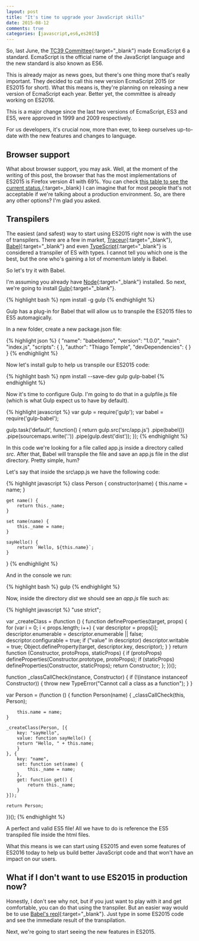 ```yaml
---
layout: post
title: "It's time to upgrade your JavaScript skills"
date: 2015-08-12
comments: true
categories: [javascript,es6,es2015]
---
```

So, last June, the [TC39 Committee](http://www.ecma-international.org/memento/TC39.htm){:target="_blank"} made EcmaScript 6 a standard. EcmaScript is the official name of the JavaScript language and the new standard is also known as ES6.

This is already major as news goes, but there's one thing more that's really important. They decided to call this new version EcmaScript 2015 (or ES2015 for short). What this means is, they're planning on releasing a new version of EcmaScript each year. Better yet, the committee is already working on ES2016.

This is a major change since the last two versions of EcmaScript, ES3 and ES5, were approved in 1999 and 2009 respectively.

For us developers, it's crucial now, more than ever, to keep ourselves up-to-date with the new features and changes to language.

## Browser support

What about browser support, you may ask. Well, at the moment of the writing of this post, the browser that has the most implementations of ES2015 is Firefox version 41 with 69%. You can check [this table to see the current status.](http://kangax.github.io/compat-table/es6/){:target=_blank} I can imagine that for most people that's not acceptable if we're talking about a production environment. So, are there any other options? I'm glad you asked.

## Transpilers

The easiest (and safest) way to start using ES2015 right now is with the use of transpilers. There are a few in market, [Traceur](https://github.com/google/traceur-compiler){:target="_blank"}, [Babel](https://babeljs.io/){:target="_blank"} and even [TypeScript](http://www.typescriptlang.org/){:target="_blank"} is considered a transpiler of ES with types. I cannot tell you which one is the best, but the one who's gaining a lot of momentum lately is Babel.

So let's try it with Babel.

I'm assuming you already have [Node](https://nodejs.org/){:target="_blank"} installed. So next, we're going to install [Gulp](http://gulpjs.com/){:target="_blank"}.

{% highlight bash %}
npm install -g gulp
{% endhighlight %}

Gulp has a plug-in for Babel that will allow us to transpile the ES2015 files to ES5 automagically.

In a new folder, create a new package.json file:

{% highlight json %}
{
    "name": "babeldemo",
    "version": "1.0.0",
    "main": "index.js",
    "scripts": {
    },
    "author": "Thiago Temple",
    "devDependencies": {
    }
}
{% endhighlight %}

Now let's install gulp to help us transpile our ES2015 code:

{% highlight bash %}
npm install --save-dev gulp gulp-babel
{% endhighlight %}

Now it's time to configure Gulp. I'm going to do that in a gulpfile.js file (which is what Gulp expect us to have by default).

{% highlight javascript %}
var gulp = require('gulp');
var babel = require('gulp-babel');

gulp.task('default', function() {
    return gulp.src('src/app.js')
        .pipe(babel())
        .pipe(sourcemaps.write('.'))
        .pipe(gulp.dest('dist'));
});
{% endhighlight %}

In this code we're looking for a file called app.js inside a directory called *src*. After that, Babel will transpile the file and save an app.js file in the *dist* directory. Pretty simple, hum?

Let's say that inside the src\app.js we have the following code:

{% highlight javascript %}
class Person {
    constructor(name) {
        this.name = name;
    }

    get name() {
        return this._name;
    }

    set name(name) {
        this._name = name;
    }

    sayHello() {
        return `Hello, ${this.name}`;
    }
}
{% endhighlight %}

And in the console we run:

{% highlight bash %}
gulp
{% endhighlight %}

Now, inside the directory *dist* we should see an *app.js* file such as:

{% highlight javascript %}
"use strict";

var _createClass = (function () { function defineProperties(target, props) { for (var i = 0; i < props.length; i++) { var descriptor = props[i]; descriptor.enumerable = descriptor.enumerable || false; descriptor.configurable = true; if ("value" in descriptor) descriptor.writable = true; Object.defineProperty(target, descriptor.key, descriptor); } } return function (Constructor, protoProps, staticProps) { if (protoProps) defineProperties(Constructor.prototype, protoProps); if (staticProps) defineProperties(Constructor, staticProps); return Constructor; }; })();

function _classCallCheck(instance, Constructor) { if (!(instance instanceof Constructor)) { throw new TypeError("Cannot call a class as a function"); } }

var Person = (function () {
    function Person(name) {
        _classCallCheck(this, Person);

        this.name = name;
    }

    _createClass(Person, [{
        key: "sayHello",
        value: function sayHello() {
        return "Hello, " + this.name;
        }
    }, {
        key: "name",
        set: function set(name) {
            this._name = name;
        },
        get: function get() {
            return this._name;
        }
    }]);

    return Person;
})();
{% endhighlight %}

A perfect and valid ES5 file! All we have to do is reference the ES5 transpiled file inside the html files.

What this means is we can start using ES2015 and even some features of ES2016 today to help us build better JavaScript code and that won't have an impact on our users.

## What if I don't want to use ES2015 in production now?

Honestly, I don't see why not, but if you just want to play with it and get comfortable, you can do that using the transpiler. But an easier way would be to use [Babel's repl](https://babeljs.io/repl/){:target="_blank"}. Just type in some ES2015 code and see the immediate result of the transpilation.

Next, we're going to start seeing the new features in ES2015.

